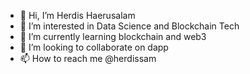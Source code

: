 - 👋 Hi, I’m Herdis Haerusalam
- 👀 I’m interested in Data Science and Blockchain Tech
- 🌱 I’m currently learning blockchain and web3
- 💞️ I’m looking to collaborate on dapp
- 📫 How to reach me @herdissam

<!---
herdissam/herdissam is a ✨ special ✨ repository because its `README.md` (this file) appears on your GitHub profile.
You can click the Preview link to take a look at your changes.
--->
